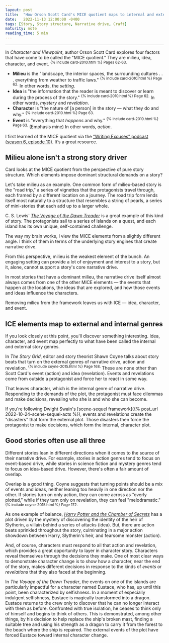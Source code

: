 ```yaml
---
layout: post
title:  "How Orson Scott Card's MICE quotient maps to internal and external genres of narrative drive"
date:   2022-11-13 12:00:00 -0400
tags: [Story, Story structure, Narrative drive, Craft]
maturity: note
reading_time: 5 min
---
```


---

In _Character and Viewpoint_, author Orson Scott Card explores four factors that have come to be called the "MICE quotient." They are milieu, idea, character, and event. <sup>{% include card-2010.html %} Pages 62-63.</sup>

- **Milieu** is the "landscape, the interior spaces, the surrounding cultures . . . everything from weather to traffic laws." <sup>{% include card-2010.html %} Page 62.</sup> In other words, the _setting_.
- **Idea** is "the information that the reader is meant to discover or learn during the process of the story." <sup>{% include card-2010.html %} Page 62.</sup> In other words, _mystery_ and _revelation_.
- **Character** is "the nature of [a person] in the story — what they do and why." <sup>{% include card-2010.html %} Page 63.</sup>
- **Event** is "everything that _happens_ and why." <sup>{% include card-2010.html %} Page 63.</sup> (Emphasis mine) In other words, _action_.

<aside>I first learned of the MICE quotient via the <a href="https://writingexcuses.com/2011/08/07/writing-excuses-6-10-scott-cards-m-i-c-e-quotient/">&ldquo;Writing Excuses&rdquo; podcast (season 6, episode 10)</a>. It&lsquo;s a great resource.</aside>

## Milieu alone isn't a strong story driver

Card looks at the MICE quotient from the perspective of pure story structure. Which elements impose dominant structural demands on a story? 

Let's take milieu as an example. One common form of milieu-based story is the "road trip," a series of vignettes that the protagonists travel through, each framed by a different location on a journey. The road trip form lends itself most naturally to a structure that resembles a string of pearls, a series of mini-stories that each add up to a larger whole.

C. S. Lewis' [_The Voyage of the Dawn Treader_](https://en.wikipedia.org/wiki/The_Voyage_of_the_Dawn_Treader) is a great example of this kind of story. The protagonists sail to a series of islands on a quest, and each island has its own unique, self-contained challenge. 

The way my brain works, I view the MICE elements from a slightly different angle. I think of them in terms of the underlying story engines that create narrative drive.

From this perspective, milieu is the weakest element of the bunch. An engaging setting can provide a lot of enjoyment and interest to a story, but it, alone, cannot support a story's core narrative drive.

In most stories that have a dominant milieu, the narrative drive itself almost always comes from one of the other MICE elements &mdash; the events that happen at the locations, the ideas that are explored, and how those events and ideas influence the characters.

Removing milieu from the framework leaves us with ICE — idea, character, and event.

## ICE elements map to external and internal genres

If you look closely at this point, you'll discover something interesting. Idea, character, and event map perfectly to what have been called the internal and external story genres.

In _The Story Grid_, editor and story theorist Shawn Coyne talks about story beats that turn on the external genres of narrative drive, action and revelation. <sup>{% include coyne-2015.html %} Page 168.</sup> These are none other than Scott Card's event (action) and idea (revelation). Events and revelations come from outside a protagonist and force her to react in some way.

That leaves character, which is the internal genre of narrative drive. Responding to the demands of the plot, the protagonist must face dilemmas and make decisions, revealing who she is and who she can become.

If you're following Dwight Swain's [scene-sequel framework]({% post_url 2022-10-24-scene-sequel-acts %}), events and revelations create the "disasters" that form the external plot. Those disasters then force the protagonist to make decisions, which form the internal, character plot.

## Good stories often use all three

Different stories lean in different directions when it comes to the source of their narrative drive. For example, stories in action genres tend to focus on event-based drive, while stories in science fiction and mystery genres tend to focus on idea-based drive. However, there's often a fair amount of overlap. 

Overlap is a good thing. Coyne suggests that turning points should be a mix of events and ideas, neither leaning too heavily in one direction nor the other. If stories turn on only action, they can come across as “overly plotted,” while if they turn only on revelation, they can feel "melodramatic." <sup>{% include coyne-2015.html %} Page 172.</sup>

As one example of balance, [_Harry Potter and the Chamber of Secrets_](https://en.wikipedia.org/wiki/Harry_Potter_and_the_Chamber_of_Secrets) has a plot driven by the mystery of discovering the identity of the heir of Slytherin, a villain behind a series of attacks (idea). But, there are action beats sprinkled throughout the story, culminating in a major action showdown between Harry, Slytherin's heir, and fearsome monster (action).

And, of course, characters must respond to all that action and revelation, which provides a great opportunity to layer in character story. Characters reveal themselves through the decisions they make. One of most clear ways to demonstrate character change is to show how a character, near the end of the story, makes different decisions in response to the kinds of _events_ or _revelations_ that they also faced at the beginning.

In _The Voyage of the Dawn Treader_, the events on one of the islands are particularly impactful for a character named Eustace, who has, up until this point, been characterized by selfishness. In a moment of especially indulgent selfishness, Eustace is magically transformed into a dragon. Eustace returns to the crew only to discover that he can no longer interact with them as before. Confronted with true isolation, he ceases to think only of himself and begins to think of others. This is demonstrated, among other things, by his decision to help replace the ship's broken mast, finding a suitable tree and using his strength as a dragon to carry it from the forest to the beach where the ship is repaired. The external events of the plot have forced Eustace toward internal character change.